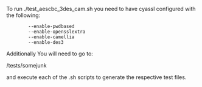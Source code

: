 To run ./test_aescbc_3des_cam.sh you need to have cyassl configured with the 
following:

            --enable-pwdbased 
            --enable-opensslextra 
            --enable-camellia 
            --enable-des3
Additionally You will need to go to:

<wolfssl command line utility root>/tests/somejunk

and execute each of the .sh scripts to generate the respective test files.

